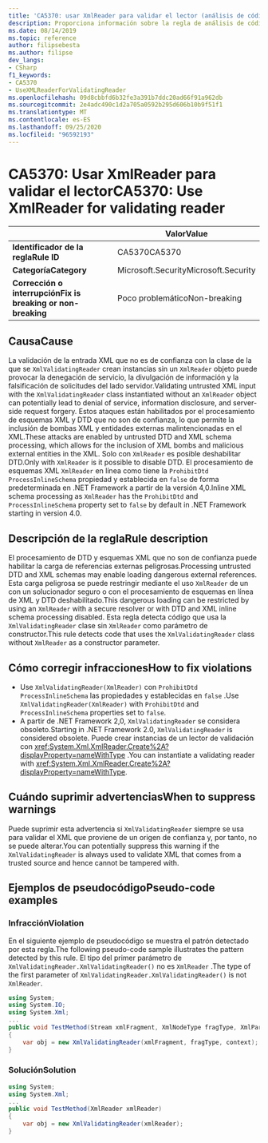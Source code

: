```yaml
---
title: 'CA5370: usar XmlReader para validar el lector (análisis de código)'
description: Proporciona información sobre la regla de análisis de código CA5370, incluidas las causas, cómo corregir las infracciones y cuándo suprimirlas.
ms.date: 08/14/2019
ms.topic: reference
author: filipsebesta
ms.author: filipse
dev_langs:
- CSharp
f1_keywords:
- CA5370
- UseXMLReaderForValidatingReader
ms.openlocfilehash: 09d8cbbfd6b32fe3a391b7ddc20ad66f91a962db
ms.sourcegitcommit: 2e4adc490c1d2a705a0592b295d606b10b9f51f1
ms.translationtype: MT
ms.contentlocale: es-ES
ms.lasthandoff: 09/25/2020
ms.locfileid: "96592193"
---
```

# <a name="ca5370-use-xmlreader-for-validating-reader"></a><span data-ttu-id="753f3-103">CA5370: Usar XmlReader para validar el lector</span><span class="sxs-lookup"><span data-stu-id="753f3-103">CA5370: Use XmlReader for validating reader</span></span>

| | <span data-ttu-id="753f3-104">Valor</span><span class="sxs-lookup"><span data-stu-id="753f3-104">Value</span></span> |
|-|-|
| <span data-ttu-id="753f3-105">**Identificador de la regla**</span><span class="sxs-lookup"><span data-stu-id="753f3-105">**Rule ID**</span></span> |<span data-ttu-id="753f3-106">CA5370</span><span class="sxs-lookup"><span data-stu-id="753f3-106">CA5370</span></span>|
| <span data-ttu-id="753f3-107">**Categoría**</span><span class="sxs-lookup"><span data-stu-id="753f3-107">**Category**</span></span> |<span data-ttu-id="753f3-108">Microsoft.Security</span><span class="sxs-lookup"><span data-stu-id="753f3-108">Microsoft.Security</span></span>|
| <span data-ttu-id="753f3-109">**Corrección o interrupción**</span><span class="sxs-lookup"><span data-stu-id="753f3-109">**Fix is breaking or non-breaking**</span></span> |<span data-ttu-id="753f3-110">Poco problemático</span><span class="sxs-lookup"><span data-stu-id="753f3-110">Non-breaking</span></span>|

## <a name="cause"></a><span data-ttu-id="753f3-111">Causa</span><span class="sxs-lookup"><span data-stu-id="753f3-111">Cause</span></span>

<span data-ttu-id="753f3-112">La validación de la entrada XML que no es de confianza con la clase de la que se `XmlValidatingReader` crean instancias sin un `XmlReader` objeto puede provocar la denegación de servicio, la divulgación de información y la falsificación de solicitudes del lado servidor.</span><span class="sxs-lookup"><span data-stu-id="753f3-112">Validating untrusted XML input with the `XmlValidatingReader` class instantiated without an `XmlReader` object can potentially lead to denial of service, information disclosure, and server-side request forgery.</span></span> <span data-ttu-id="753f3-113">Estos ataques están habilitados por el procesamiento de esquemas XML y DTD que no son de confianza, lo que permite la inclusión de bombas XML y entidades externas malintencionadas en el XML.</span><span class="sxs-lookup"><span data-stu-id="753f3-113">These attacks are enabled by untrusted DTD and XML schema processing, which allows for the inclusion of XML bombs and malicious external entities in the XML.</span></span> <span data-ttu-id="753f3-114">Solo con `XmlReader` es posible deshabilitar DTD.</span><span class="sxs-lookup"><span data-stu-id="753f3-114">Only with `XmlReader` is it possible to disable DTD.</span></span> <span data-ttu-id="753f3-115">El procesamiento de esquemas XML `XmlReader` en línea como tiene la `ProhibitDtd` `ProcessInlineSchema` propiedad y establecida en `false` de forma predeterminada en .NET Framework a partir de la versión 4,0.</span><span class="sxs-lookup"><span data-stu-id="753f3-115">Inline XML schema processing as `XmlReader` has the `ProhibitDtd` and `ProcessInlineSchema` property set to `false` by default in .NET Framework starting in version 4.0.</span></span>

## <a name="rule-description"></a><span data-ttu-id="753f3-116">Descripción de la regla</span><span class="sxs-lookup"><span data-stu-id="753f3-116">Rule description</span></span>

<span data-ttu-id="753f3-117">El procesamiento de DTD y esquemas XML que no son de confianza puede habilitar la carga de referencias externas peligrosas.</span><span class="sxs-lookup"><span data-stu-id="753f3-117">Processing untrusted DTD and XML schemas may enable loading dangerous external references.</span></span> <span data-ttu-id="753f3-118">Esta carga peligrosa se puede restringir mediante el uso `XmlReader` de un con un solucionador seguro o con el procesamiento de esquemas en línea de XML y DTD deshabilitado.</span><span class="sxs-lookup"><span data-stu-id="753f3-118">This dangerous loading can be restricted by using an `XmlReader` with a secure resolver or with DTD and XML inline schema processing disabled.</span></span> <span data-ttu-id="753f3-119">Esta regla detecta código que usa la `XmlValidatingReader` clase sin `XmlReader` como parámetro de constructor.</span><span class="sxs-lookup"><span data-stu-id="753f3-119">This rule detects code that uses the `XmlValidatingReader` class without `XmlReader` as a constructor parameter.</span></span>

## <a name="how-to-fix-violations"></a><span data-ttu-id="753f3-120">Cómo corregir infracciones</span><span class="sxs-lookup"><span data-stu-id="753f3-120">How to fix violations</span></span>

- <span data-ttu-id="753f3-121">Use `XmlValidatingReader(XmlReader)` con `ProhibitDtd` `ProcessInlineSchema` las propiedades y establecidas en `false` .</span><span class="sxs-lookup"><span data-stu-id="753f3-121">Use `XmlValidatingReader(XmlReader)` with `ProhibitDtd` and `ProcessInlineSchema` properties set to `false`.</span></span>
- <span data-ttu-id="753f3-122">A partir de .NET Framework 2,0, `XmlValidatingReader` se considera obsoleto.</span><span class="sxs-lookup"><span data-stu-id="753f3-122">Starting in .NET Framework 2.0, `XmlValidatingReader` is considered obsolete.</span></span> <span data-ttu-id="753f3-123">Puede crear instancias de un lector de validación con <xref:System.Xml.XmlReader.Create%2A?displayProperty=nameWithType> .</span><span class="sxs-lookup"><span data-stu-id="753f3-123">You can instantiate a validating reader with <xref:System.Xml.XmlReader.Create%2A?displayProperty=nameWithType>.</span></span>

## <a name="when-to-suppress-warnings"></a><span data-ttu-id="753f3-124">Cuándo suprimir advertencias</span><span class="sxs-lookup"><span data-stu-id="753f3-124">When to suppress warnings</span></span>

<span data-ttu-id="753f3-125">Puede suprimir esta advertencia si `XmlValidatingReader` siempre se usa para validar el XML que proviene de un origen de confianza y, por tanto, no se puede alterar.</span><span class="sxs-lookup"><span data-stu-id="753f3-125">You can potentially suppress this warning if the `XmlValidatingReader` is always used to validate XML that comes from a trusted source and hence cannot be tampered with.</span></span>

## <a name="pseudo-code-examples"></a><span data-ttu-id="753f3-126">Ejemplos de pseudocódigo</span><span class="sxs-lookup"><span data-stu-id="753f3-126">Pseudo-code examples</span></span>

### <a name="violation"></a><span data-ttu-id="753f3-127">Infracción</span><span class="sxs-lookup"><span data-stu-id="753f3-127">Violation</span></span>

<span data-ttu-id="753f3-128">En el siguiente ejemplo de pseudocódigo se muestra el patrón detectado por esta regla.</span><span class="sxs-lookup"><span data-stu-id="753f3-128">The following pseudo-code sample illustrates the pattern detected by this rule.</span></span>
<span data-ttu-id="753f3-129">El tipo del primer parámetro de `XmlValidatingReader.XmlValidatingReader()` no es `XmlReader` .</span><span class="sxs-lookup"><span data-stu-id="753f3-129">The type of the first parameter of `XmlValidatingReader.XmlValidatingReader()` is not `XmlReader`.</span></span>

```csharp
using System;
using System.IO;
using System.Xml;
...
public void TestMethod(Stream xmlFragment, XmlNodeType fragType, XmlParserContext context)
{
    var obj = new XmlValidatingReader(xmlFragment, fragType, context);
}
```

### <a name="solution"></a><span data-ttu-id="753f3-130">Solución</span><span class="sxs-lookup"><span data-stu-id="753f3-130">Solution</span></span>

```csharp
using System;
using System.Xml;
...
public void TestMethod(XmlReader xmlReader)
{
    var obj = new XmlValidatingReader(xmlReader);
}
```
